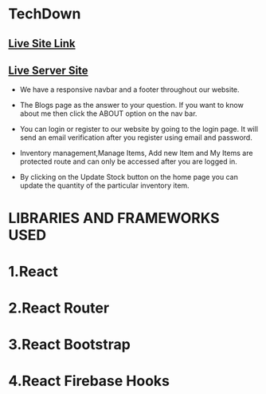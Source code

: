 # TechDown

## [Live Site Link]()

## [Live Server Site](https://mighty-spire-40970.herokuapp.com/item)

* We have a responsive navbar and a footer throughout our website.

* The Blogs page as the answer to your question. If you want to know about me then click the ABOUT option on the nav bar.

* You can login or register to our website by going to the login page. It will send an email verification after you register using email and password.

* Inventory management,Manage Items, Add new Item and My Items are protected route and can only be accessed after you are logged in.

* By clicking on the Update Stock button on the home page you can update the quantity of the particular inventory item.


# LIBRARIES AND FRAMEWORKS USED

# 1.React
# 2.React Router
# 3.React Bootstrap
# 4.React Firebase Hooks